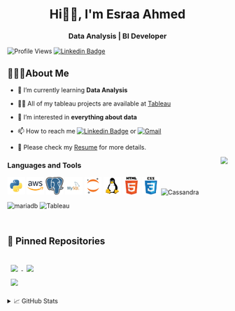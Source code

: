 <h1 align="center">Hi👋🏻, I'm Esraa Ahmed</h1>
<h3 align="center">Data Analysis | BI Developer</h3>

  ![Profile Views](https://komarev.com/ghpvc/?username=essraahmed&color=blue)
[![Linkedin Badge](https://img.shields.io/badge/-esraahmed-0072b1?style=flat&logo=Linkedin&logoColor=white)](https://www.linkedin.com/in/esraa-ahmed-ibrahim2/ "Connect on LinkedIn")


## 👩🏻‍💻About Me

- 🌱 I’m currently learning **Data Analysis**

- 👨‍💻 All of my tableau projects are available at [Tableau](https://tabsoft.co/3mWIejc)

- 👀 I’m interested in **everything about data**

- 📫 How to reach me [![Linkedin Badge](https://img.shields.io/badge/-esraahmed-0072b1?style=flat&logo=Linkedin&logoColor=white)](https://www.linkedin.com/in/esraa-ahmed-ibrahim2/ "Connect on LinkedIn") or [![Gmail](https://img.shields.io/badge/-essraahmed-c14438?style=flat&logo=Gmail&logoColor=white)](https://mail.google.com/mail/?view=cm&fs=1&to=esraaahmedibrahim2@gmail.com)

- 📄 Please check my [Resume](https://bit.ly/3PPb5By) for more details.


<img src="https://media.giphy.com/media/VekcnHOwOI5So/giphy.gif" align="right" height="220" />

### Languages and Tools

<code><img height="40" src="https://raw.githubusercontent.com/github/explore/80688e429a7d4ef2fca1e82350fe8e3517d3494d/topics/python/python.png"></code>
<code><img height="40" src="https://raw.githubusercontent.com/github/explore/80688e429a7d4ef2fca1e82350fe8e3517d3494d/topics/aws/aws.png"></code>
<code><img height="40" src="https://raw.githubusercontent.com/github/explore/80688e429a7d4ef2fca1e82350fe8e3517d3494d/topics/postgresql/postgresql.png"></code>
<code><img height="40" src="https://raw.githubusercontent.com/github/explore/80688e429a7d4ef2fca1e82350fe8e3517d3494d/topics/mysql/mysql.png"></code>
<code><img height="40" src="https://raw.githubusercontent.com/github/explore/80688e429a7d4ef2fca1e82350fe8e3517d3494d/topics/jupyter-notebook/jupyter-notebook.png"></code>
<code><img height="40" src="https://raw.githubusercontent.com/github/explore/80688e429a7d4ef2fca1e82350fe8e3517d3494d/topics/linux/linux.png"></code>
<code><img height="40" src="https://raw.githubusercontent.com/github/explore/80688e429a7d4ef2fca1e82350fe8e3517d3494d/topics/html/html.png"></code>
<code><img height="40" src="https://raw.githubusercontent.com/github/explore/80688e429a7d4ef2fca1e82350fe8e3517d3494d/topics/css/css.png"></code>
![Cassandra](https://img.shields.io/badge/Cassandra-1287B1?style=for-the-badge&logo=apache%20cassandra&logoColor=white)

![mariadb](https://img.shields.io/badge/MariaDB-003545?style=for-the-badge&logo=mariadb&logoColor=white)
![Tableau](https://img.shields.io/badge/Tableau-E97627?style=for-the-badge&logo=Tableau&logoColor=white)

<br>

## 📌 Pinned Repositories 

<br>

<a href="https://github.com/essraahmed/tailwindcss-v2-dark-mode-template">
  <img align="center" style="margin:0.5rem" src="https://github-readme-stats.vercel.app/api/pin/?username=essraahmed&repo=Data-Modeling-with-Postgres&title_color=ffffff&text_color=c9cacc&icon_color=4AB197&bg_color=1A2B34" />
</a>


<a href="https://github.com/essraahmed/pomegradient">
  <img align="center" style="margin:0.5rem" src="https://github-readme-stats.vercel.app/api/pin/?username=essraahmed&repo=Data-Deduplication-using-AWS-Lake-Formation-FindMatches&title_color=ffffff&text_color=c9cacc&icon_color=4AB197&bg_color=1A2B34" />
</a>

<br>

<a href="https://github.com/essraahmed/ng-limeade">
  <img align="center" style="margin:0.5rem" src="https://github-readme-stats.vercel.app/api/pin/?username=essraahmed&repo=Communicate-Data-Findings&title_color=ffffff&text_color=c9cacc&icon_color=4AB197&bg_color=1A2B34" />
</a>

<br>
<br>

<details>
  <summary> &#x1f4c8; GitHub Stats </summary>

<br>

<a href="https://github.com/essraahmed">
  <img align="center" style="margin:0.5rem" src="https://github-readme-stats.vercel.app/api/top-langs/?username=essraahmed&hide=html,css&title_color=ffffff&text_color=c9cacc&icon_color=4AB197&bg_color=1A2B34" />
</a>

<a href="https://github.com/essraahmed">
  <img align="center" style="margin:0.5rem" src="https://github-readme-stats.vercel.app/api?username=essraahmed&show_icons=true&line_height=27&count_private=true&title_color=ffffff&text_color=c9cacc&icon_color=4AB097&bg_color=1A2B34" alt="Martin's GitHub Stats" />
</a>

<br>
<br>
</details>

